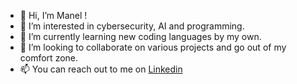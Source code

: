 - 👋 Hi, I’m Manel !
- 👀 I’m interested in cybersecurity, AI and programming.
- 🌱 I’m currently learning new coding languages by my own.
- 💞️ I’m looking to collaborate on various projects and go out of my comfort zone.
- 📫 You can reach out to me on <a href="https://www.linkedin.com/in/manelbaali/">Linkedin</a>
